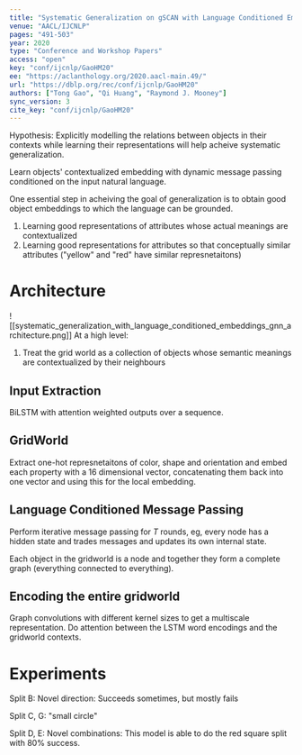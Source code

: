 ```yaml
---
title: "Systematic Generalization on gSCAN with Language Conditioned Embedding."
venue: "AACL/IJCNLP"
pages: "491-503"
year: 2020
type: "Conference and Workshop Papers"
access: "open"
key: "conf/ijcnlp/GaoHM20"
ee: "https://aclanthology.org/2020.aacl-main.49/"
url: "https://dblp.org/rec/conf/ijcnlp/GaoHM20"
authors: ["Tong Gao", "Qi Huang", "Raymond J. Mooney"]
sync_version: 3
cite_key: "conf/ijcnlp/GaoHM20"
---
```


Hypothesis: Explicitly modelling the relations between objects in their contexts while learning their representations will help acheive systematic generalization.

Learn objects' contextualized embedding with dynamic message passing conditioned on the input natural language.

One essential step in acheiving the goal of generalization is to obtain good object embeddings to which the language can be grounded.

1. Learning good representations of attributes whose actual meanings are contextualized
2. Learning good representations for attributes so that conceptually similar attributes ("yellow" and "red" have similar represnetaitons)

# Architecture
![[systematic_generalization_with_language_conditioned_embeddings_gnn_architecture.png]]
At a high level:

1. Treat the grid world as a collection of objects whose semantic meanings are contextualized by their neighbours

## Input Extraction

BiLSTM with attention weighted outputs over a sequence.

## GridWorld

Extract one-hot represnetaitons of color, shape and orientation and embed each property with a 16 dimensional vector, concatenating them back into one vector and using this for the local embedding.

## Language Conditioned Message Passing

Perform iterative message passing for $T$ rounds, eg, every node has a hidden state and trades messages and updates its own internal state.

Each object in the gridworld is a node and together they form a complete graph (everything connected to everything).

## Encoding the entire gridworld

Graph convolutions with different kernel sizes to get a multiscale representation. Do attention between the LSTM word encodings and the gridworld contexts.

# Experiments

Split B: Novel direction: Succeeds sometimes, but mostly fails

Split C, G: "small circle"

Split D, E: Novel combinations: This model is able to do the red square split with 80% success.